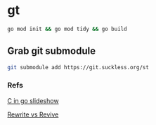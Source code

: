 # gt



```bash
go mod init && go mod tidy && go build
```
## Grab git submodule
```bash
git submodule add https://git.suckless.org/st
```

### Refs

[C in go slideshow](http://akrennmair.github.io/golang-cgo-slides/#3)

[Rewrite vs Revive](https://medium.com/mysterium-network/golang-c-interoperability-caf0ba9f7bf3)
